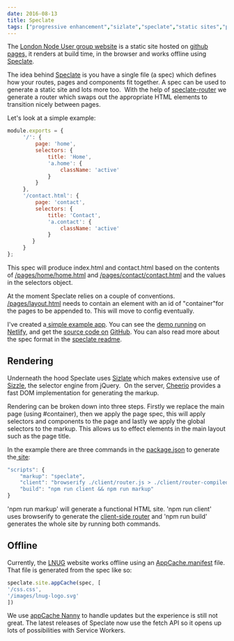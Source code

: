 ```yaml
---
date: 2016-08-13
title: Speclate
tags: ["progressive enhancement","sizlate","speclate","static sites","post", "web"]
---
```

The [London Node User group website](http://lnug.org) is a static site hosted on [github pages,](https://pages.github.com/) it renders at build time, in the browser and works offline using [Speclate](http://github.com/simonmcmanus/speclate).  
  
The idea behind [Speclate](https://github.com/simonmcmanus/speclate) is you have a single file (a spec) which defines how your routes, pages and components fit together. A spec can be used to generate a static site and lots more too.  With the help of [speclate-router](https://github.com/simonmcmanus/speclate-router) we generate a router which swaps out the appropriate HTML elements to transition nicely between pages.  
  
Let's look at a simple example:  
```js
module.exports = {  
     '/': {  
         page: 'home',  
         selectors: {  
             title: 'Home',  
             'a.home': {  
                 className: 'active'  
             }  
         }  
     },  
     '/contact.html': {  
         page: 'contact',  
         selectors: {  
             title: 'Contact',  
             'a.contact': {  
                 className: 'active'  
             }  
        }  
     }  
};
```
  
This spec will produce index.html and contact.html based on the contents of [/pages/home/home.html](https://github.com/simonmcmanus/speclate-example/blob/master/pages/home/home.html) and [/pages/contact/contact.html](https://github.com/simonmcmanus/speclate-example/blob/master/pages/contact/contact.html) and the values in the selectors object.  
  
At the moment Speclate relies on a couple of conventions. [/pages/layout.html](https://github.com/simonmcmanus/speclate-example/blob/master/pages/layout.html) needs to contain an element with an id of "container"for the pages to be appended to. This will move to config eventually.  
  
I've created a[ simple example app](https://github.com/simonmcmanus/speclate-example). You can see the [demo running](http://speclate-example.netlify.com/) on [Netlify](http://netlify.com), and get the [source code on](https://github.com/simonmcmanus/speclate-example) [GitHub](https://github.com/simonmcmanus/speclate-example). You can also read more about the spec format in the [speclate ](https://github.com/simonmcmanus/speclate)[readme](https://github.com/simonmcmanus/speclate).  

Rendering
---------

  
Underneath the hood Speclate uses [Sizlate](https://github.com/simonmcmanus/sizlate) which makes extensive use of [Sizzle](https://sizzlejs.com), the selector engine from jQuery.  On the server, [Cheerio](https://github.com/cheeriojs/cheerio) provides a fast DOM implementation for generating the markup.  
  
Rendering can be broken down into three steps. Firstly we replace the main page (using #container), then we apply the page spec, this will apply selectors and components to the page and lastly we apply the global selectors to the markup. This allows us to effect elements in the main layout such as the page title.  
  
In the example there are three commands in the [package.json](https://github.com/simonmcmanus/speclate-example/blob/master/package.json) to generate the[ site](http://speclate-example.netlify.com/):  
```js
"scripts": {
    "markup": "speclate",
    "client": "browserify ./client/router.js > ./client/router-compiled.js",
    "build": "npm run client && npm run markup"
}
```
  
'npm run markup' will generate a functional HTML site. 'npm run client' uses browserify to generate the [client-side router](https://github.com/simonmcmanus/speclate-example/blob/master/client/router.js) and 'npm run build' generates the whole site by running both commands.  

Offline
-------

  
Currently, the [LNUG](http://lnug.org) website works offline using an [AppCache.manifest](https://developer.mozilla.org/en-US/docs/Web/HTML/Using_the_application_cache) file. That file is generated from the spec like so:  
```js
speclate.site.appCache(spec, [  
'/css.css',  
'/images/lnug-logo.svg'  
])
```
  
We use [appCache Nanny](https://github.com/gr2m/appcache-nanny) to handle updates but the experience is still not great. The latest releases of Speclate now use the fetch API so it opens up lots of possibilities with Service Workers.

        
